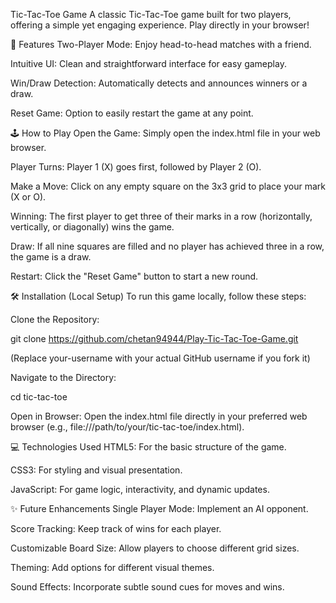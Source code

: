 Tic-Tac-Toe Game
A classic Tic-Tac-Toe game built for two players, offering a simple yet engaging experience. Play directly in your browser!

🚀 Features
Two-Player Mode: Enjoy head-to-head matches with a friend.

Intuitive UI: Clean and straightforward interface for easy gameplay.

Win/Draw Detection: Automatically detects and announces winners or a draw.

Reset Game: Option to easily restart the game at any point.

🕹️ How to Play
Open the Game: Simply open the index.html file in your web browser.

Player Turns: Player 1 (X) goes first, followed by Player 2 (O).

Make a Move: Click on any empty square on the 3x3 grid to place your mark (X or O).

Winning: The first player to get three of their marks in a row (horizontally, vertically, or diagonally) wins the game.

Draw: If all nine squares are filled and no player has achieved three in a row, the game is a draw.

Restart: Click the "Reset Game" button to start a new round.

🛠️ Installation (Local Setup)
To run this game locally, follow these steps:

Clone the Repository:

git clone https://github.com/chetan94944/Play-Tic-Tac-Toe-Game.git

(Replace your-username with your actual GitHub username if you fork it)

Navigate to the Directory:

cd tic-tac-toe

Open in Browser:
Open the index.html file directly in your preferred web browser (e.g., file:///path/to/your/tic-tac-toe/index.html).

💻 Technologies Used
HTML5: For the basic structure of the game.

CSS3: For styling and visual presentation.

JavaScript: For game logic, interactivity, and dynamic updates.

✨ Future Enhancements
Single Player Mode: Implement an AI opponent.

Score Tracking: Keep track of wins for each player.

Customizable Board Size: Allow players to choose different grid sizes.

Theming: Add options for different visual themes.

Sound Effects: Incorporate subtle sound cues for moves and wins.

